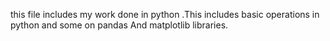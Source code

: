 this file includes my work done in python .This includes basic operations in python and some on pandas And matplotlib libraries.
